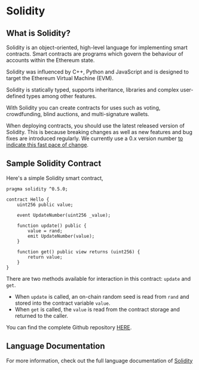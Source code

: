 # Solidity

## What is Solidity?

Solidity is an object-oriented, high-level language for implementing smart contracts. Smart contracts are programs which govern the behaviour of accounts within the Ethereum state.

Solidity was influenced by C++, Python and JavaScript and is designed to target the Ethereum Virtual Machine (EVM).

Solidity is statically typed, supports inheritance, libraries and complex user-defined types among other features.

With Solidity you can create contracts for uses such as voting, crowdfunding, blind auctions, and multi-signature wallets.

When deploying contracts, you should use the latest released version of Solidity. This is because breaking changes as well as new features and bug fixes are introduced regularly. We currently use a 0.x version number [to indicate this fast pace of change](https://semver.org/#spec-item-4).

## Sample Solidity Contract

Here's a simple Solidity smart contract,
```
pragma solidity ^0.5.0;

contract Hello {
    uint256 public value;

    event UpdateNumber(uint256 _value);

    function update() public {
        value = rand;
        emit UpdateNumber(value);
    }

    function get() public view returns (uint256) {
        return value;
    }
}
```

There are two methods available for interaction in this contract: `update` and `get`.
- When `update` is called, an on-chain random seed is read from `rand` and stored into the contract variable `value`.
- When `get` is called, the `value` is read from the contract storage and returned to the caller.

You can find the complete Github repository [HERE](https://github.com/dexon-foundation/hello-dexon/blob/master/contracts/Hello.sol).

## Language Documentation

For more information, check out the full language documentation of [Solidity](https://solidity.readthedocs.io)
